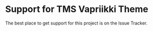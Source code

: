 # Support for TMS Vapriikki Theme

The best place to get support for this project is on the Issue Tracker.
